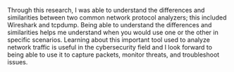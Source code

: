 Through this research, I was able to understand the differences and similarities between two common network protocol analyzers; this included Wireshark and tcpdump. Being able to understand the differences and similarities helps me understand when you would use one or the other in specific scenarios. Learning about this important tool used to analyze network traffic is useful in the cybersecurity field and I look forward to being able to use it to capture packets, monitor threats, and troubleshoot issues. 
